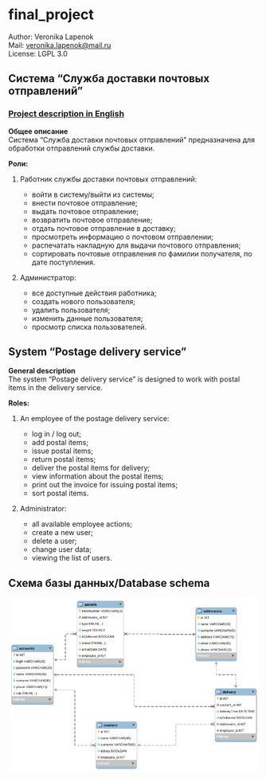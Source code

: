 # final_project

Author: Veronika Lapenok<br>
Mail: <veronika.lapenok@mail.ru><br>
License: LGPL 3.0

## Система “Служба доставки почтовых отправлений”

### [Project description in English](#english)

**Общее описание**<br>
    Система “Служба доставки почтовых отправлений” предназначена для  обработки отправлений службы доставки.<br> 

**Роли:**

1. Работник службы доставки почтовых отправлений:
   - войти в систему/выйти из системы;<br>
   - внести почтовое отправление;<br>
   - выдать почтовое отправление;<br>
   - возвратить  почтовое отправление;<br>
   - отдать почтовое отправление в доставку;<br>
   - просмотреть информацию о почтовом отправлении;<br>
   - распечатать накладную для выдачи почтового отправления;<br>
   - сортировать почтовые отправления по фамилии получателя, по дате поступления.<br>

2. Администратор:
   - все доступные действия работника;<br>
   - создать нового пользователя;<br>
   - удалить пользователя;<br>
   - изменить данные пользователя;<br>
   - просмотр списка пользователей.<br>

<a name="english"></a>
## System “Postage delivery service” 

**General description**<br>
    The system “Postage delivery service” is designed to work with postal items in the delivery service. 

**Roles:** 

1. An employee of the postage delivery service:
   - log in / log out;<br>
   - add postal items;<br>
   - issue postal items;<br>
   - return postal items;<br>
   - deliver the postal items for delivery;<br>
   - view information about the postal items;<br>
   - print out the invoice for issuing postal items;<br>
   - sort postal items.<br>

2. Administrator:
   - all available employee actions;<br>
   - create a new user;<br>
   - delete a user;<br>
   - change user data;<br>
   - viewing the list of users.<br>

## Схема базы данных/Database schema
![Database schema](/images/DB_diagram.png)
